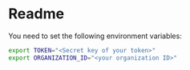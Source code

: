 # Readme

You need to set the following environment variables:
```bash
export TOKEN="<Secret key of your token>"
export ORGANIZATION_ID="<your organization ID>"
```
